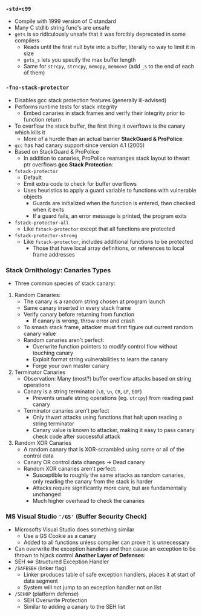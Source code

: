 ### `-std=c99`
 - Compile with 1999 version of C standard
 - Many C stdlib string func's are unsafe
 - `gets` is so ridiculously unsafe that it was forcibly deprecated in some compilers
	 - Reads until the first null byte into a buffer, literally no way to limit it in size
	 - `gets_s` lets you specify the max buffer length
	 - Same for `strcpy`, `strncpy`, `memcpy`, `memmove` (add `_s` to the end of each of them)

### `-fno-stack-protector`
 - Disables gcc stack protection features (generally ill-advised)
 - Performs runtime tests for stack integrity
	 - Embed canaries in stack frames and verify their integrity prior to function return
 - To overflow the stack buffer, the first thing it overflows is the canary which kills it
	 - More of a hurdle than an actual barrier
**StackGuard & ProPolice**:
 - `gcc` has had canary support since version 4.1 (2005)
 - Based on StackGuard & ProPolice
	 - In addition to canaries, ProPolice rearranges stack layout to thwart ptr overflows
**gcc Stack Protection**:
 - `fstack-protector`
	 - Default
	 - Emit extra code to check for buffer overflows
	 - Uses heuristics to apply a guard variable to functions with vulnerable objects
		 - Guards are initialized when the function is entered, then checked when it exits
		 - If a guard fails, an error  message is printed, the program exits
 - `fstack-protector-all`
	 - Like `fstack-protector` except that all functions are protected
 - `fstack-protector-strong`
	 - Like `fstack-protector`, includes additional functions to be protected
		 - Those that have local array definitions, or references to local frame addresses

### Stack Ornithology: Canaries Types
 - Three common species of stack canary:
1. Random Canaries:
	 - The canary is a random string chosen at program launch
	 - Same canary inserted in every stack frame
	 - Verify canary before returning from function
		 - If canary is wrong, throw error and crash
	 - To smash stack frame, attacker must first figure out current random canary value
	 - Random canaries aren't perfect:
		 - Overwrite function pointers to modify control flow without touching canary
		 - Exploit format string vulnerabilities to learn the canary
		 - Forge your own master canary
2. Terminator Canaries
	 - Observation: Many (most?) buffer overflow attacks based on string operations
	 - Canary is a string terminator (`\0`, `\n`, `CR`, `LF`, `EOF`)
		 - Prevents unsafe string operations (eg. `strcpy`) from reading past canary
	 - Terminator canaries aren't perfect
		 - Only thwart attacks using functions that halt upon reading a string terminator
		 - Canary value is known to attacker, making it easy to pass canary check code after successful attack
3. Random XOR Canaries
	 - A random canary that is XOR-scrambled using some or all of the control data
	 - Canary OR control data changes -> Dead canary
	 - Random XOR canaries aren't perfect:
		 - Susceptible to roughly the same attacks as random canaries, only reading the canary from the stack is harder
		 - Attacks require significantly more care, but are fundamentally unchanged
		 - Much higher overhead to check the canaries

### MS Visual Studio `'/GS'` (Buffer Security Check)
 - Microsofts Visual Studio does something similar
	 - Use a GS Cookie as a canary
	 - Added to all functions unless compiler can prove it is unnecessary
 - Can overwrite the exception handlers and then cause an exception to be thrown to hijack control
**Another Layer of Defenses**:
 - SEH <=> Structured Exception Handler
 - `/SAFESEH` (linker flag)
	 - Linker produces table of safe exception handlers, places it at start of data segment
	 - System will not jump to an exception handler not on list
 - `/SEHOP` (platform defense)
	 - SEH Overwrite Protection
	 - Similar to adding a canary to the SEH list
